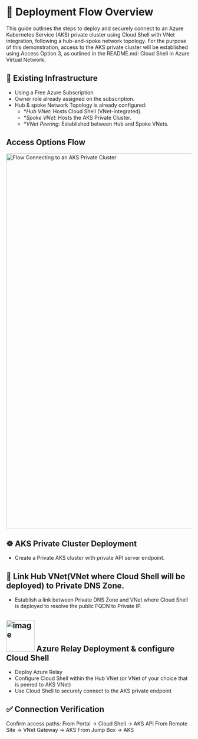 # 🚀 Deployment Flow Overview
This guide outlines the steps to deploy and securely connect to an Azure Kubernetes Service (AKS) private cluster using Cloud Shell with VNet integration, following a hub-and-spoke network topology.
For the purpose of this demonstration, access to the AKS private cluster will be established using Access Option 3, as outlined in the README.md: Cloud Shell in Azure Virtual Network.

## 🧱 Existing Infrastructure 
- Using a Free Azure Subscription 
- Owner role already assigned on the subscription. 
- Hub & spoke Network Topology is already configured:
    - **Hub VNet*:  Hosts Cloud Shell (VNet-integrated).
    - **Spoke VNet*: Hosts the AKS Private Cluster.
    - **VNet Peering*: Established between Hub and Spoke VNets.

 ## Access Options Flow 
<img width="1183" height="1017" alt="Flow Connecting to an AKS Private Cluster" src="https://github.com/user-attachments/assets/53f022dd-5810-4fe9-ba8f-5913c6720e1e" />


## ☸️ AKS Private Cluster Deployment

- Create a Private AKS cluster with private API server endpoint.

## 🔗  Link Hub VNet(VNet where Cloud Shell will be deployed) to Private DNS Zone. 
- Establish a link between Private DNS Zone and VNet where Cloud Shell is deployed to resolve the public FQDN to Private IP.  

## <img width="77" height="85" alt="image" src="https://github.com/user-attachments/assets/e58663d2-1b30-4081-af94-cd28dec08937" />  Azure Relay Deployment & configure Cloud Shell
- Deploy Azure Relay 
- Configure Cloud Shell within the Hub VNet (or VNet of your choice that is peered to AKS VNet)
- Use Cloud Shell to securely connect to the AKS private endpoint

  
## ✅ Connection Verification
Confirm access paths:
From Portal → Cloud Shell → AKS API
From Remote Site → VNet Gateway → AKS
From Jump Box → AKS
